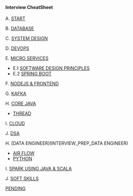 #### Interview CheatSheet

A. [START](MY_RECENT_PROJECT/INTRODUCTORY_QUESTIONS.md)

B. [DATABASE](INTERVIEW_SQL_NOSQL)

C. [SYSTEM DESIGN](INTERVIEW_SYSTEM_DESIGN)

D. [DEVOPS](INTERVIEW_DEV_OPS)

E. [MICRO SERVICES](INTERVIEW_SPRING_MICROSERVICES)

- E.1 [SOFTWARE DESIGN PRINCIPLES]()
- E.2 [SPRING BOOT]()

F. [NODEJS & FRONTEND](INTERVIEW_FRONT_END)

G. [KAFKA](INTERVIEW_KAFKA)

H. [CORE JAVA](INTERVIEW_CORE_JAVA)

- [THREAD](INTERVIEW_CORE_JAVA/CJ_Multithreading.md)

I. [CLOUD](INTERVIEW_CLOUD_AWS_AZURE_GCP)

J. [DSA](INTERVIEW_DSA)

H. [DATA ENGINEER](INTERVIEW_PREP_DATA ENGINEER)

- [AIR FLOW]()
- [PYTHON](PREP_PYTHON)

I. [SPARK USING JAVA & SCALA](SPARK)

J. [SOFT SKILLS]()

[PENDING](https://medium.com/@vivekkadiyanits/java-lead-7-to-10-years-interview-mastery-covered-question-has-asked-in-more-than-9-service-base-d55ffbb0009c)
